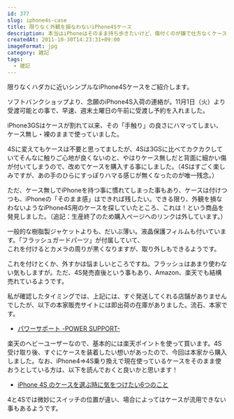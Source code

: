 ```yaml
---
id: 377
slug: iphone4s-case
title: 限りなく外観を損なわないiPhone4Sケース
description: 本当はiPhoneはそのまま持ち歩きたいけど、傷付くのが嫌で仕方なくケースをつけている方への耳寄り情報です。
createdAt: 2011-10-30T14:23:31+09:00
imageFormat: jpg
category: 雑記
tags:
  - 雑記
---
```


限りなくハダカに近いシンプルなiPhone4Sケースをご紹介します。

ソフトバンクショップより、念願のiPhone4S入荷の連絡が。11月1日（火）より受渡可能との事で、早速、週末土曜日の午前に受渡し予約を入れました。

iPhone3GSはケースが割れて以来、その「手触り」の良さにハマってしまい、ケース無し・裸のままで使っていました。

4Sに変えてもケースは不要と思ってましたが、4Sは3GSに比べてカクカクしていてそんなに触りご心地が良くないのと、やはりケース無しだと背面に細かい傷が付いてしまうので、改めてケースを購入する事にしました。（4Sはすごく楽しみですが、あの手のひらにすっぽりハマる感じが無くなったのが唯一残念。）

ただ、ケース無しでiPhoneを持つ事に慣れてしまった事もあり、ケースは付けつつも、iPhoneの「そのまま感」はできれば残したい。できる限り、外観を損なわないようなiPhone4S用のケースを探していたところ、これは！という商品を発見しました。（追記：生産終了のため購入ページへのリンクは外しています。）

<app-capture-image article-id="377" img-file-name="61QzqxLnqXL._AC_SX679_.jpg" caption="POWERSUPPORT　エアージャケットセット for iPhone4S/4 （クリア）"></app-capture-image>

一般的な樹脂製ジャケットよりも、だいぶ薄い。液晶保護フィルムも付いています。「フラッシュガードパーツ」が付属していて、  
これを付けるとカメラの周りが黒くなりますが、取り外しもできるようです。

これを付けとくか、外すかは悩ましいところですね。フラッシュはあまり使わない気もしますが。ただ、4S発売直後という事もあり、Amazon、楽天でも結構売れているようです。

私が確認したタイミングでは、上記には、すぐ発送してくれる店舗がありませんでしたが、以下の本家販売サイトには即出荷の在庫がありました。流石、本家です。

* <a href="http://www.pawasapo.co.jp/" target="_blank" rel="noopener">パワーサポート -POWER SUPPORT-</a>

楽天のヘビーユーザーなので、基本的には楽天ポイントを使って買います。4S受け取り後、すぐにケースを装着したい想いがあったので、今回は本家から購入しました。なお、iPhone4⇒4S乗り換えで現在使っているケースをそのまま使おうとしている方は、以下を読んでおくと良いかと思います！

* <a href="http://www.appbank.net/2011/10/21/iphone-news/316520.php" target="_blank" rel="noopener">iPhone 4S のケースを選ぶ時に気をつけたい6つのこと</a>

4と4Sでは微妙にスイッチの位置が違い、場合によってはケースが流用できない事もあるようです。
